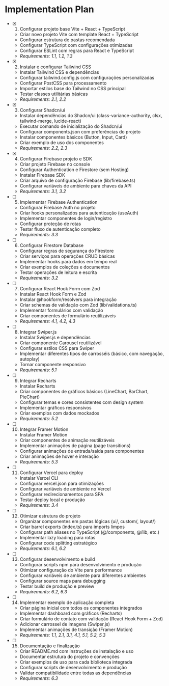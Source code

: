 # Implementation Plan

- [x] 1. Configurar projeto base Vite + React + TypeScript






  - Criar novo projeto Vite com template React + TypeScript
  - Configurar estrutura de pastas recomendada
  - Configurar TypeScript com configurações otimizadas
  - Configurar ESLint com regras para React e TypeScript
  - _Requirements: 1.1, 1.2, 1.3_

- [x] 2. Instalar e configurar Tailwind CSS



  - Instalar Tailwind CSS e dependências
  - Configurar tailwind.config.js com configurações personalizadas
  - Configurar PostCSS para processamento
  - Importar estilos base do Tailwind no CSS principal
  - Testar classes utilitárias básicas
  - _Requirements: 2.1, 2.2_

- [x] 3. Configurar Shadcn/ui





  - Instalar dependências do Shadcn/ui (class-variance-authority, clsx, tailwind-merge, lucide-react)
  - Executar comando de inicialização do Shadcn/ui
  - Configurar components.json com preferências do projeto
  - Instalar componentes básicos (Button, Input, Card)
  - Criar exemplo de uso dos componentes
  - _Requirements: 2.2, 2.3_

- [x] 4. Configurar Firebase projeto e SDK





  - Criar projeto Firebase no console
  - Configurar Authentication e Firestore (sem Hosting)
  - Instalar Firebase SDK
  - Criar arquivo de configuração Firebase (lib/firebase.ts)
  - Configurar variáveis de ambiente para chaves da API
  - _Requirements: 3.1, 3.2_

- [ ] 5. Implementar Firebase Authentication
  - Configurar Firebase Auth no projeto
  - Criar hooks personalizados para autenticação (useAuth)
  - Implementar componentes de login/registro
  - Configurar proteção de rotas
  - Testar fluxo de autenticação completo
  - _Requirements: 3.3_

- [ ] 6. Configurar Firestore Database
  - Configurar regras de segurança do Firestore
  - Criar serviços para operações CRUD básicas
  - Implementar hooks para dados em tempo real
  - Criar exemplos de coleções e documentos
  - Testar operações de leitura e escrita
  - _Requirements: 3.2_

- [ ] 7. Configurar React Hook Form com Zod
  - Instalar React Hook Form e Zod
  - Instalar @hookform/resolvers para integração
  - Criar schemas de validação com Zod (lib/validations.ts)
  - Implementar formulários com validação
  - Criar componentes de formulário reutilizáveis
  - _Requirements: 4.1, 4.2, 4.3_

- [ ] 8. Integrar Swiper.js
  - Instalar Swiper.js e dependências
  - Criar componente Carousel reutilizável
  - Configurar estilos CSS para Swiper
  - Implementar diferentes tipos de carrosséis (básico, com navegação, autoplay)
  - Tornar componente responsivo
  - _Requirements: 5.1_

- [ ] 9. Integrar Recharts
  - Instalar Recharts
  - Criar componentes de gráficos básicos (LineChart, BarChart, PieChart)
  - Configurar temas e cores consistentes com design system
  - Implementar gráficos responsivos
  - Criar exemplos com dados mockados
  - _Requirements: 5.2_

- [ ] 10. Integrar Framer Motion
  - Instalar Framer Motion
  - Criar componentes de animação reutilizáveis
  - Implementar animações de página (page transitions)
  - Configurar animações de entrada/saída para componentes
  - Criar animações de hover e interação
  - _Requirements: 5.3_

- [ ] 11. Configurar Vercel para deploy
  - Instalar Vercel CLI
  - Configurar vercel.json para otimizações
  - Configurar variáveis de ambiente no Vercel
  - Configurar redirecionamentos para SPA
  - Testar deploy local e produção
  - _Requirements: 3.4_

- [ ] 12. Otimizar estrutura do projeto
  - Organizar componentes em pastas lógicas (ui/, custom/, layout/)
  - Criar barrel exports (index.ts) para imports limpos
  - Configurar path aliases no TypeScript (@/components, @/lib, etc.)
  - Implementar lazy loading para rotas
  - Configurar code splitting estratégico
  - _Requirements: 6.1, 6.2_

- [ ] 13. Configurar desenvolvimento e build
  - Configurar scripts npm para desenvolvimento e produção
  - Otimizar configuração do Vite para performance
  - Configurar variáveis de ambiente para diferentes ambientes
  - Configurar source maps para debugging
  - Testar build de produção e preview
  - _Requirements: 6.2, 6.3_

- [ ] 14. Implementar exemplo de aplicação completa
  - Criar página inicial com todos os componentes integrados
  - Implementar dashboard com gráficos (Recharts)
  - Criar formulário de contato com validação (React Hook Form + Zod)
  - Adicionar carrossel de imagens (Swiper.js)
  - Implementar animações de transição (Framer Motion)
  - _Requirements: 1.1, 2.1, 3.1, 4.1, 5.1, 5.2, 5.3_

- [ ] 15. Documentação e finalização
  - Criar README.md com instruções de instalação e uso
  - Documentar estrutura do projeto e convenções
  - Criar exemplos de uso para cada biblioteca integrada
  - Configurar scripts de desenvolvimento e produção
  - Validar compatibilidade entre todas as dependências
  - _Requirements: 6.3_